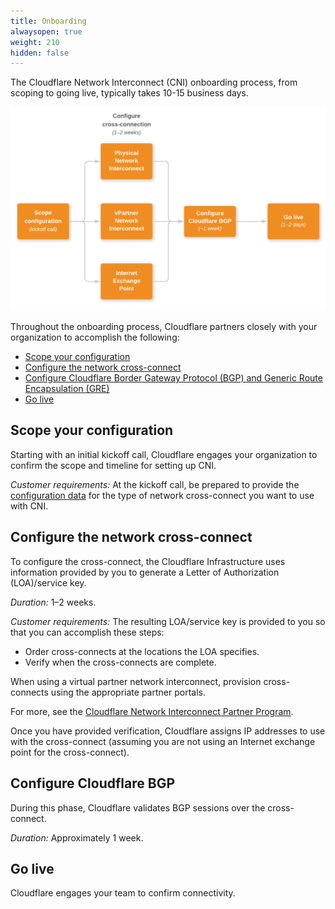 ```yaml
---
title: Onboarding
alwaysopen: true
weight: 210
hidden: false
---
```



The Cloudflare Network Interconnect (CNI) onboarding process, from scoping to going live, typically takes 10-15 business days.

![Onboarding diagram](../static/cni-onboarding.png)

Throughout the onboarding process, Cloudflare partners closely with your organization to accomplish the following:

* [Scope your configuration](#scope-your-configuration)
* [Configure the network cross-connect](#configure-the-network-cross-connect)
* [Configure Cloudflare Border Gateway Protocol (BGP) and Generic Route Encapsulation (GRE)](#configure-cloudflare-bgp-and-gre)
* [Go live](#go-live)

## Scope your configuration

Starting with an initial kickoff call, Cloudflare engages your organization to confirm the scope and timeline for setting up CNI.

_Customer requirements:_ At the kickoff call, be prepared to provide the [configuration data](/network-interconnect/set-up-cni/configuration-data/) for the type of network cross-connect you want to use with CNI.

## Configure the network cross-connect

To configure the cross-connect, the Cloudflare Infrastructure uses information provided by you to generate a Letter of Authorization (LOA)/service key.

_Duration:_ 1–2 weeks.

_Customer requirements:_ The resulting LOA/service key is provided to you so that you can accomplish these steps:

* Order cross-connects at the locations the LOA specifies.
* Verify when the cross-connects are complete.

<Aside type='note'>

When using a virtual partner network interconnect, provision cross-connects using the appropriate partner portals.

For more, see the [Cloudflare Network Interconnect Partner Program](https://www.cloudflare.com/network-interconnect-partnerships/#:~:text=Network%20Interconnect%20Partner%20Program&text=Cloudflare%20has%20partnered%20with%20five,over%20high%2Dperformance%20network%20fabrics.).

</Aside>

Once you have provided verification, Cloudflare assigns IP addresses to use with the cross-connect (assuming you are not using an Internet exchange point for the cross-connect).

## Configure Cloudflare BGP

During this phase, Cloudflare validates BGP sessions over the cross-connect.

_Duration:_ Approximately 1 week.

## Go live

Cloudflare engages your team to confirm connectivity.
